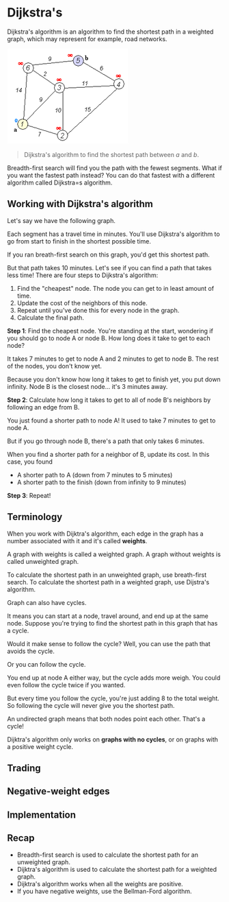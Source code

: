 
# Dijkstra's

Dijkstra's algorithm is an algorithm to find the shortest path in a weighted graph, which may represent for example, road networks.

![Dijkstra's algorithm to find the shortest path between _a_ and _b_.](../../static/img/dijkstra_animation.gif)

> Dijkstra's algorithm to find the shortest path between _a_ and _b_.

Breadth-first search will find you the path with the fewest segments. What if you want the fastest path instead? You can do that fastest with a different algorithm called Dijkstra=s algorithm.

## Working with Dijkstra's algorithm

Let's say we have the following graph.

Each segment has a travel time in minutes. You'll use Dijkstra's algorithm to go from start to finish in the shortest possible time.

If you ran breath-first search on this graph, you'd get this shortest path.

But that path takes 10 minutes. Let's see if you can find a path that takes less time! There are four steps to Dijkstra's algorithm:

1. Find the "cheapest" node. The node you can get to in least amount of time.
2. Update the cost of the neighbors of this node.
3. Repeat until you've done this for every node in the graph.
4. Calculate the final path.

**Step 1**: Find the cheapest node. You're standing at the start, wondering if you should go to node A or node B. How long does it take to get to each node?

It takes 7 minutes to get to node A and 2 minutes to get to node B.
The rest of the nodes, you don't know yet.

Because you don't know how long it takes to get to finish yet, you put down infinity. Node B is the closest node... it's 3 minutes away.

**Step 2**: Calculate how long it takes to get to all of node B's neighbors by following an edge from B.

You just found a shorter path to node A! It used to take 7 minutes to get to node A.

But if you go through node B, there's a path that only takes 6 minutes.

When you find a shorter path for a neighbor of B, update its cost. In this case, you found

- A shorter path to A (down from 7 minutes to 5 minutes)
- A shorter path to the finish (down from infinity to 9 minutes)

**Step 3**: Repeat!

## Terminology

When you work with Dijktra's algorithm, each edge in the graph has a number associated with it and it's called **weights**.

A graph with weights is called a weighted graph. A graph without weights is called unweighted graph.

To calculate the shortest path in an unweighted graph, use breath-first search. To calculate the shortest path in a weighted graph, use Dijstra's algorithm.

Graph can also have cycles.

It means you can start at a node, travel around, and end up at the same node. Suppose you're trying to find the shortest path in this graph that has a cycle.

Would it make sense to follow the cycle? Well, you can use the path that avoids the cycle.

Or you can follow the cycle.

You end up at node A either way, but the cycle adds more weigh. You could even follow the cycle twice if you wanted.

But every time you follow the cycle, you're just adding 8 to the total weight. So following the cycle will never give you the shortest path.

An undirected graph means that both nodes point each other. That's a cycle!

Dijktra's algorithm only works on **graphs with no cycles**, or on graphs with a positive weight cycle.

## Trading


## Negative-weight edges



## Implementation

## Recap

- Breadth-first search is used to calculate the shortest path for an unweighted graph.
- Dijktra's algorithm is used to calculate the shortest path for a weighted graph.
- Dijktra's algorithm works when all the weights are positive.
- If you have negative weights, use the Bellman-Ford algorithm.